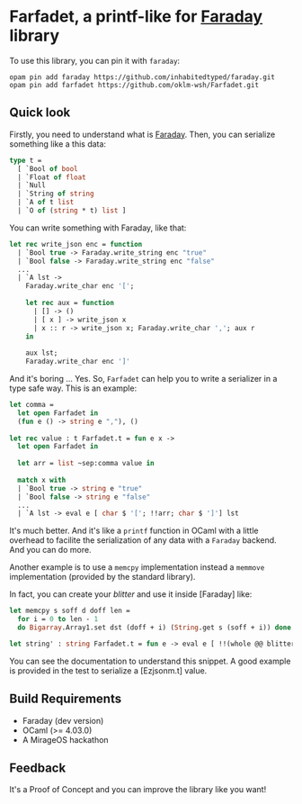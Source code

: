 # Farfadet, a printf-like for [Faraday](https://github.com/inhabitedtype/faraday) library

To use this library, you can pin it with `faraday`:
```
opam pin add faraday https://github.com/inhabitedtyped/faraday.git
opam pin add farfadet https://github.com/oklm-wsh/Farfadet.git
```

## Quick look

Firstly, you need to understand what
is [Faraday](https://github.com/inhabitedtype/faraday). Then, you can serialize
something like a this data:

```ocaml
type t = 
  [ `Bool of bool
  | `Float of float
  | `Null
  | `String of string
  | `A of t list
  | `O of (string * t) list ]
```

You can write something with Faraday, like that:

```ocaml
let rec write_json enc = function
  | `Bool true -> Faraday.write_string enc "true"
  | `Bool false -> Faraday.write_string enc "false"
  ...
  | `A lst ->
    Faraday.write_char enc '[';
    
    let rec aux = function
      | [] -> ()
      | [ x ] -> write_json x
      | x :: r -> write_json x; Faraday.write_char ','; aux r
    in 
    
    aux lst;
    Faraday.write_char enc ']'
```

And it's boring ... Yes. So, `Farfadet` can help you to write a serializer in a
type safe way. This is an example:

```ocaml
let comma =
  let open Farfadet in 
  (fun e () -> string e ","), ()
  
let rec value : t Farfadet.t = fun e x ->
  let open Farfadet in 
  
  let arr = list ~sep:comma value in
  
  match x with
  | `Bool true -> string e "true"
  | `Bool false -> string e "false"
  ...
  | `A lst -> eval e [ char $ '['; !!arr; char $ ']'] lst
```

It's much better. And it's like a `printf` function in OCaml with a little
overhead to facilite the serialization of any data with a `Faraday` backend. And
you can do more.

Another example is to use a `memcpy` implementation instead a `memmove`
implementation (provided by the standard library).

In fact, you can create your *blitter* and use it inside [Faraday] like:

```ocaml
let memcpy s soff d doff len =
  for i = 0 to len - 1
  do Bigarray.Array1.set dst (doff + i) (String.get s (soff + i)) done

let string' : string Farfadet.t = fun e -> eval e [ !!(whole @@ blitter String.length memcpy) ]
```

You can see the documentation to understand this snippet. A good example is
provided in the test to serialize a [Ezjsonm.t] value.

## Build Requirements

 * Faraday (dev version)
 * OCaml (>= 4.03.0)
 * A MirageOS hackathon

## Feedback

It's a Proof of Concept and you can improve the library like you want!
